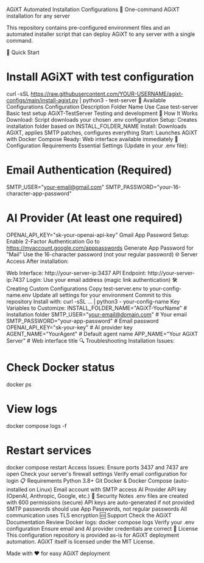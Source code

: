 AGiXT Automated Installation Configurations
🚀 One-command AGiXT installation for any server

This repository contains pre-configured environment files and an automated installer script that can deploy AGiXT to any server with a single command.

🎯 Quick Start
# Install AGiXT with test configuration
curl -sSL https://raw.githubusercontent.com/YOUR-USERNAME/agixt-configs/main/install-agixt.py | python3 - test-server
📁 Available Configurations
Configuration	Description	Folder Name	Use Case
test-server	Basic test setup	AGiXT-TestServer	Testing and development
🔧 How It Works
Download: Script downloads your chosen .env configuration
Setup: Creates installation folder based on INSTALL_FOLDER_NAME
Install: Downloads AGiXT, applies SMTP patches, configures everything
Start: Launches AGiXT with Docker Compose
Ready: Web interface available immediately
📧 Configuration Requirements
Essential Settings (Update in your .env file):
# Email Authentication (Required)
SMTP_USER="your-email@gmail.com"
SMTP_PASSWORD="your-16-character-app-password"

# AI Provider (At least one required)
OPENAI_API_KEY="sk-your-openai-api-key"
Gmail App Password Setup:
Enable 2-Factor Authentication
Go to https://myaccount.google.com/apppasswords
Generate App Password for "Mail"
Use the 16-character password (not your regular password)
🌐 Server Access
After installation:

Web Interface: http://your-server-ip:3437
API Endpoint: http://your-server-ip:7437
Login: Use your email address (magic link authentication)
🛠️ Creating Custom Configurations
Copy test-server.env to your-config-name.env
Update all settings for your environment
Commit to this repository
Install with: curl -sSL ... | python3 - your-config-name
Key Variables to Customize:
INSTALL_FOLDER_NAME="AGiXT-YourName"        # Installation folder
SMTP_USER="your-email@domain.com"          # Your email
SMTP_PASSWORD="your-app-password"          # Email password
OPENAI_API_KEY="sk-your-key"               # AI provider key
AGENT_NAME="YourAgent"                     # Default agent name
APP_NAME="Your AGiXT Server"               # Web interface title
🔍 Troubleshooting
Installation Issues:
# Check Docker status
docker ps

# View logs
docker compose logs -f

# Restart services
docker compose restart
Access Issues:
Ensure ports 3437 and 7437 are open
Check your server's firewall settings
Verify email configuration for login
📋 Requirements
Python 3.8+
Git
Docker & Docker Compose (auto-installed on Linux)
Email account with SMTP access
AI Provider API key (OpenAI, Anthropic, Google, etc.)
🔐 Security Notes
.env files are created with 600 permissions (secure)
API keys are auto-generated if not provided
SMTP passwords should use App Passwords, not regular passwords
All communication uses TLS encryption
🆘 Support
Check the AGiXT Documentation
Review Docker logs: docker compose logs
Verify your .env configuration
Ensure email and AI provider credentials are correct
📝 License
This configuration repository is provided as-is for AGiXT deployment automation. AGiXT itself is licensed under the MIT License.

Made with ❤️ for easy AGiXT deployment
